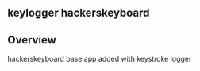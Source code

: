 ## keylogger hackerskeyboard ##

## Overview ##

hackerskeyboard base app added with keystroke logger

